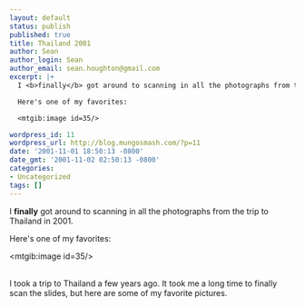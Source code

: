 ```yaml
---
layout: default
status: publish
published: true
title: Thailand 2001
author: Sean
author_login: Sean
author_email: sean.houghton@gmail.com
excerpt: |+
  I <b>finally</b> got around to scanning in all the photographs from the trip to Thailand in 2001.

  Here's one of my favorites:

  <mtgib:image id=35/>

wordpress_id: 11
wordpress_url: http://blog.mungosmash.com/?p=11
date: '2001-11-01 18:50:13 -0800'
date_gmt: '2001-11-02 02:50:13 -0800'
categories:
- Uncategorized
tags: []
---
```

I <b>finally</b> got around to scanning in all the photographs from the trip to Thailand in 2001.

Here's one of my favorites:

<mtgib:image id=35/>

<a id="more"></a><a id="more-11"></a><br />
I took a trip to Thailand a few years ago.  It took me a long time to finally scan the slides, but here are some of my favorite pictures.

